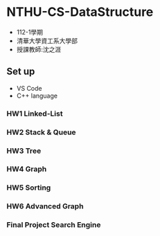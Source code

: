 # NTHU-CS-DataStructure
* 112-1學期
* 清華大學資工系大學部
* 授課教師:沈之涯
## Set up 
* VS Code
* C++ language 
  
### HW1 Linked-List
### HW2 Stack & Queue
### HW3 Tree
### HW4 Graph
### HW5 Sorting
### HW6 Advanced Graph 
### Final Project Search Engine
